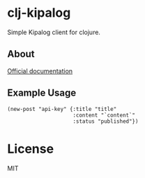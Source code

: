 # clj-kipalog

 Simple Kipalog client for clojure.

## About

 [Official documentation](https://www.dropbox.com/developers/documentation/http)

## Example Usage

```
(new-post "api-key" {:title "title"
                     :content "`content`"
                     :status "published"})
```

# License

MIT
